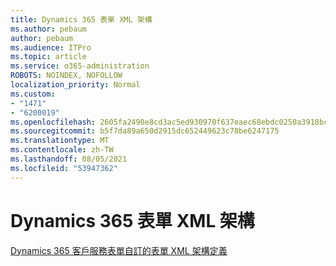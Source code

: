```yaml
---
title: Dynamics 365 表單 XML 架構
ms.author: pebaum
author: pebaum
ms.audience: ITPro
ms.topic: article
ms.service: o365-administration
ROBOTS: NOINDEX, NOFOLLOW
localization_priority: Normal
ms.custom:
- "1471"
- "6200019"
ms.openlocfilehash: 2605fa2490e8cd3ac5ed930970f637eaec68ebdc0250a3918bc40a1a2d467b7a
ms.sourcegitcommit: b5f7da89a650d2915dc652449623c78be6247175
ms.translationtype: MT
ms.contentlocale: zh-TW
ms.lasthandoff: 08/05/2021
ms.locfileid: "53947362"
---
```

# <a name="dynamics-365-form-xml-schema"></a>Dynamics 365 表單 XML 架構

[Dynamics 365 客戶服務表單自訂的表單 XML 架構定義](https://docs.microsoft.com/dynamics365/customer-engagement/developer/customize-dev/form-xml-schema)